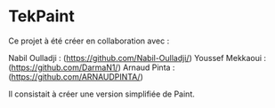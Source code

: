 # TekPaint
Ce projet à été créer en collaboration avec :

Nabil Oulladji : (https://github.com/Nabil-Oulladji/)
Youssef Mekkaoui : (https://github.com/DarmaN1/)
Arnaud Pinta : (https://github.com/ARNAUDPINTA/)

Il consistait à créer une version simplifiée de Paint.
